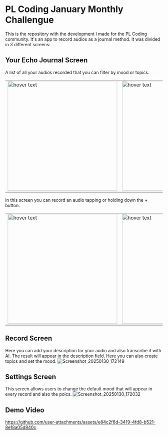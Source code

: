 # PL Coding January Monthly Challengue

This is the repository with the development I made for the PL Coding community. It's an app to record audios as a journal method. It was divided in 3 different screens:

## Your Echo Journal Screen

A list of all your audios recorded that you can filter by mood or topics.

<table align="center">
  <tr>
		<td><img src="https://github.com/user-attachments/assets/610170c7-3831-4774-b0f8-296d9147fa17" width="350" title="hover text"></td>
		<td><img src="https://github.com/user-attachments/assets/5a4003bb-a472-44b6-907d-19e798549509" width="350" title="hover text"></td>
    <td><img src="https://github.com/user-attachments/assets/efa8c88f-8468-436c-8d58-d42764f70c9e" width="350" title="hover text"></td>
	</tr>
</table>

In this screen you can record an audio tapping or holding down the + button.

<table align="center">
  <tr>
		<td><img src="https://github.com/user-attachments/assets/f8005cf6-2478-4594-868f-3727336f81eb" width="350" title="hover text"></td>
		<td><img src="https://github.com/user-attachments/assets/c22de590-07dd-4b9f-aefc-014cb4e2047a" width="350" title="hover text"></td>
	</tr>
</table>

## Record Screen
Here you can add your description for your audio and also transcribe it with AI. The result will appear in the description field. Here you can also create topics and set the mood.
![Screenshot_20250130_172149](https://github.com/user-attachments/assets/c6cc576a-99e0-4c97-b317-3bb89b98ab79)


## Settings Screen
This screen allows users to change the default mood that will appear in every record and also the poics.
![Screenshot_20250130_172032](https://github.com/user-attachments/assets/bb8fbf96-d648-4893-9b70-9f4d8abc41a7)


## Demo Video
https://github.com/user-attachments/assets/e84c2f6d-3419-4fd8-b521-8e18a05d840c


